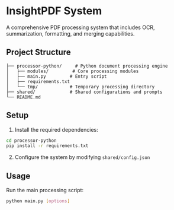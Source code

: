 # InsightPDF System

A comprehensive PDF processing system that includes OCR, summarization, formatting, and merging capabilities.

## Project Structure

```
├── processor-python/     # Python document processing engine
│   ├── modules/         # Core processing modules
│   ├── main.py         # Entry script
│   ├── requirements.txt
│   └── tmp/            # Temporary processing directory
├── shared/             # Shared configurations and prompts
└── README.md
```

## Setup

1. Install the required dependencies:
```bash
cd processor-python
pip install -r requirements.txt
```

2. Configure the system by modifying `shared/config.json`

## Usage

Run the main processing script:
```bash
python main.py [options]
```
